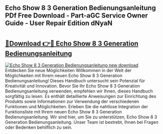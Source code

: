 ## Echo Show 8 3 Generation Bedienungsanleitung PDf Free Download - Part-aGC Service Owner Guide - User Repair Edition dNyaN

# <h2><a href="http://df1h488.blite.top/?on=Echo+Show+8+3+Generation+Bedienungsanleitung">🔗Download 👉🔴 Echo Show 8 3 Generation Bedienungsanleitung</a></h2>

[![Echo Show 8 3 Generation Bedienungsanleitung new download](https://i.imgur.com/lujVjoI.png)](http://df1h488.blite.top/?on=Echo+Show+8+3+Generation+Bedienungsanleitung)
Entdecken Sie neue Möglichkeiten Willkommen in der Welt der Möglichkeiten mit Ihrem neuen Echo Show 8 3 Generation Bedienungsanleitung! Dieses Handbuch untersucht sein Potenzial für Kreativität und Innovation. Bevor Sie Ihr Echo Show 8 3 Generation Bedienungsanleitung verwenden, empfehlen wir Ihnen, dieses Handbuch sorgfältig zu lesen. Es enthält detaillierte Anweisungen zur Einrichtung des Produkts sowie Informationen zur Verwendung der verschiedenen Funktionen und Möglichkeiten. Erleben Sie die nahtlose Integration der Funktionsliste mit Ihrem neuen Echo Show 8 3 Generation Bedienungsanleitung. Wir sind hier, um Sie zu unterstützen, Echo Show 8 3 Generation Bedienungsanleitung. Unser Team ist bestrebt, Ihnen bei Fragen oder Bedenken behilflich zu sein.
